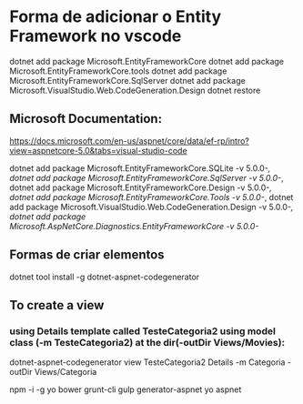 # Forma de adicionar o Entity Framework no vscode

dotnet add package Microsoft.EntityFrameworkCore 
dotnet add package Microsoft.EntityFrameworkCore.tools 
dotnet add package Microsoft.EntityFrameworkCore.SqlServer
dotnet add package Microsoft.VisualStudio.Web.CodeGeneration.Design
dotnet restore 


## Microsoft Documentation:
https://docs.microsoft.com/en-us/aspnet/core/data/ef-rp/intro?view=aspnetcore-5.0&tabs=visual-studio-code

dotnet add package Microsoft.EntityFrameworkCore.SQLite -v 5.0.0-*,
dotnet add package Microsoft.EntityFrameworkCore.SqlServer -v 5.0.0-*,
dotnet add package Microsoft.EntityFrameworkCore.Design -v 5.0.0-*,
dotnet add package Microsoft.EntityFrameworkCore.Tools -v 5.0.0-*,
dotnet add package Microsoft.VisualStudio.Web.CodeGeneration.Design -v 5.0.0-*,
dotnet add package Microsoft.AspNetCore.Diagnostics.EntityFrameworkCore -v 5.0.0-*


## Formas de criar elementos

dotnet tool install -g dotnet-aspnet-codegenerator

## To create a view 
### using Details template called TesteCategoria2 using model class (-m TesteCategoria2) at the dir(-outDir Views/Movies): 
dotnet-aspnet-codegenerator view TesteCategoria2 Details -m Categoria -outDir Views/Categoria


npm -i -g yo bower grunt-cli gulp generator-aspnet
yo aspnet